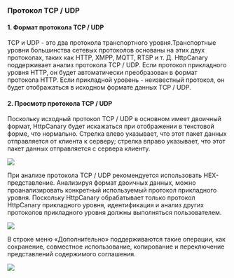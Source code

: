 ### Протокол TCP / UDP

#### 1. Формат протокола TCP / UDP

TCP и UDP - это два протокола транспортного уровня.Транспортные уровни большинства сетевых протоколов основаны на этих двух протоколах, таких как HTTP, XMPP, MQTT, RTSP и т. Д. HttpCanary поддерживает анализ протокола TCP / UDP. Если протокол прикладного уровня HTTP, он будет автоматически преобразован в формат протокола HTTP. Если прикладной уровень - неизвестный протокол, он будет отображаться в исходном формате данных TCP / UDP.

#### 2. Просмотр протокола TCP / UDP

Поскольку исходный протокол TCP / UDP в основном имеет двоичный формат, HttpCanary будет искажаться при отображении в текстовой форме, что нормально. Стрелка влево указывает, что этот пакет данных отправляется от клиента к серверу; стрелка вправо указывает, что этот пакет данных отправляется с сервера клиенту.

![](/assets/tcp_udp_text.png)

При анализе протокола TCP / UDP рекомендуется использовать HEX-представление. Анализируя формат двоичных данных, можно проанализировать конкретный используемый протокол прикладного уровня. Поскольку HttpCanary обрабатывает только протокол HttpCanary прикладного уровня, идентификация и анализ других протоколов прикладного уровня должны выполняться пользователем.

![](/assets/tcp_udp_hex.png)

В строке меню «Дополнительно» поддерживаются такие операции, как сохранение, совместное использование, копирование и переключение представлений содержимого соглашения.

![](/assets/tcp_udp_more.png)






